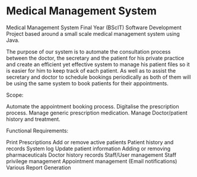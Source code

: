 # Medical Management System
 Medical Management System  Final Year (BScIT) Software Development Project based around a small scale medical management system using Java.
 
The purpose of our system is to automate the consultation process between the doctor, the secretary and the patient for his private practice and create an efficient yet effective system to manage his patient files so it is easier for him to keep track of each patient. As well as to assist the secretary and doctor to schedule bookings periodically as both of them will be using the same system to book patients for their appointments.

Scope:

Automate the appointment booking process.
Digitalise the prescription process.
Manage generic prescription medication.
Manage Doctor/patient history and treatment.

Functional Requirements:

Print Prescriptions
Add or remove active patients
Patient history and records
System log
Update patient information
Adding or removing pharmaceuticals
Doctor history records
Staff/User management
Staff privilege management
Appointment management (Email notifications)
Various Report Generation

